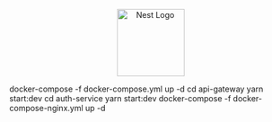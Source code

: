 <p align="center">
  <a href="http://nestjs.com/" target="blank"><img src="https://nestjs.com/img/logo-small.svg" width="120" alt="Nest Logo" /></a>
</p>
docker-compose -f docker-compose.yml up -d
cd api-gateway
yarn start:dev
cd auth-service
yarn start:dev
docker-compose -f docker-compose-nginx.yml up -d
